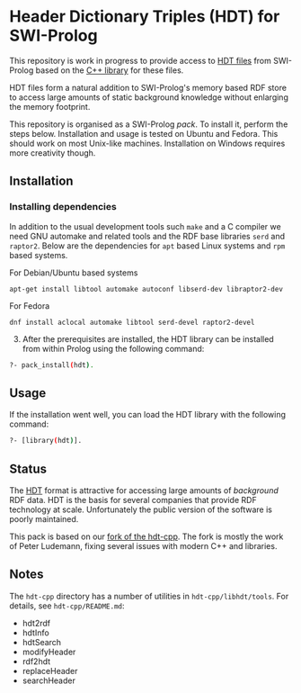 # Header Dictionary Triples (HDT) for SWI-Prolog

This  repository  is  work  in  progress   to  provide  access  to  [HDT
files](http://www.rdfhdt.org/)  from  SWI-Prolog  based    on  the  [C++
library](https://github.com/rdfhdt/hdt-cpp.git) for these files.

HDT files form a natural addition to SWI-Prolog's memory based RDF store
to access large amounts of static background knowledge without enlarging
the memory footprint.

This repository is organised as a SWI-Prolog _pack_.  To install it,
perform the steps below.  Installation and usage is tested on Ubuntu
and Fedora.  This should work on most Unix-like machines.
Installation on Windows requires more creativity though.

## Installation

### Installing dependencies

In addition to the usual development tools  such `make` and a C compiler
we need GNU automake and related tools and the RDF base libraries `serd`
and `raptor2`. Below are the dependencies  for `apt` based Linux systems
and `rpm` based systems.

For Debian/Ubuntu based systems

    apt-get install libtool automake autoconf libserd-dev libraptor2-dev

For Fedora

    dnf install aclocal automake libtool serd-devel raptor2-devel

3. After the prerequisites are installed, the HDT library can be
   installed from within Prolog using the following command:

```bash
?- pack_install(hdt).
```

## Usage

If the installation went well, you can load the HDT library with the following command:


```bash
?- [library(hdt)].
```

## Status

The [HDT](https://www.rdfhdt.org/) format is   attractive  for accessing
large amounts of _background_ RDF data.  HDT   is  the basis for several
companies that provide RDF technology at scale. Unfortunately the public
version of the software is poorly maintained.

This     pack     is     based     on       our     [fork     of     the
hdt-cpp](https://github.com/JanWielemaker/hdt-cpp). The fork   is mostly
the work of Peter Ludemann, fixing several   issues  with modern C++ and
libraries.

## Notes

The `hdt-cpp` directory has a number of utilities in
`hdt-cpp/libhdt/tools`.  For details, see `hdt-cpp/README.md`:
* hdt2rdf
* hdtInfo
* hdtSearch
* modifyHeader
* rdf2hdt
* replaceHeader
* searchHeader
